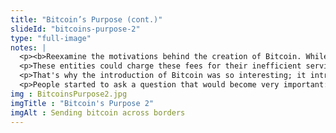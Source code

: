 ```yaml
--- 
title: "Bitcoin’s Purpose (cont.)"
slideId: "bitcoins-purpose-2"
type: "full-image"
notes: |
  <p><b>Reexamine the motivations behind the creation of Bitcoin. While Bitcoin has fulfilled its stated purpose as peer-to-peer decentralized cash, developers asked if the Bitcoin blockchain could do more with the chain. Developers sought to create new features such as non-fungible tokens and decentralized finance applications.</b></p>
  <p>These entities could charge these fees for their inefficient services because there was no alternate option. They had essentially cornered the market and had no incentive to further innovate. These banks and money transmitters were making a lot of money and were happy with the status quo.</p>
  <p>That's why the introduction of Bitcoin was so interesting; it introduced competition into an industry that previously had no challengers. For the first time, banks weren't the obvious option to send money, especially across borders.</p>
  <p>People started to ask a question that would become very important: What if blockchain technology can do more than simply transfer cryptocurrency? What if a blockchain could process data, both financial and non-financial? What if we could build decentralized programs on a blockchain?</p>
img : BitcoinsPurpose2.jpg
imgTitle : "Bitcoin's Purpose 2"
imgAlt : Sending bitcoin across borders 
---
```

